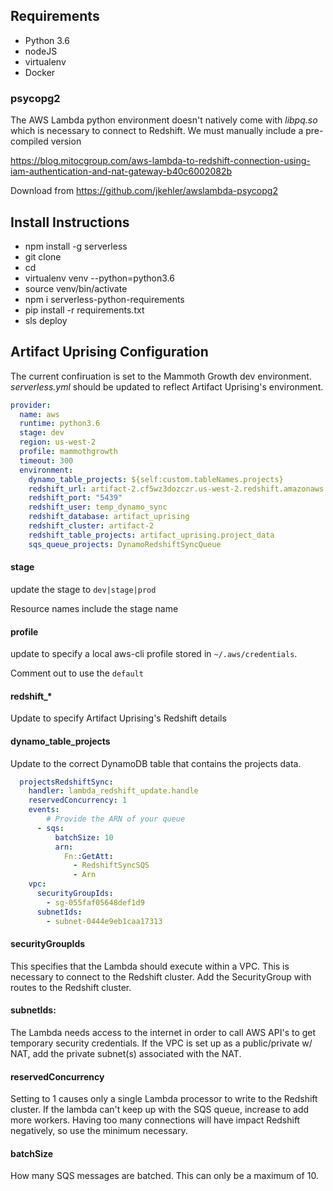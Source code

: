 ## Requirements

* Python 3.6
* nodeJS
* virtualenv
* Docker

### psycopg2
The AWS Lambda python environment doesn't natively come with _libpq.so_ which is necessary to connect to Redshift.  We must manually include a pre-compiled version

https://blog.mitocgroup.com/aws-lambda-to-redshift-connection-using-iam-authentication-and-nat-gateway-b40c6002082b

Download from https://github.com/jkehler/awslambda-psycopg2


## Install Instructions

* npm install -g serverless
* git clone <repo>
* cd <repo>
* virtualenv venv --python=python3.6
* source venv/bin/activate
* npm i serverless-python-requirements
* pip install -r requirements.txt
* sls deploy

## Artifact Uprising Configuration
The current confiruation is set to the Mammoth Growth dev environment.  _serverless.yml_ should be updated to reflect Artifact Uprising's environment.

``` yaml
provider:
  name: aws
  runtime: python3.6
  stage: dev
  region: us-west-2
  profile: mammothgrowth
  timeout: 300
  environment:
    dynamo_table_projects: ${self:custom.tableNames.projects}
    redshift_url: artifact-2.cf5wz3dozczr.us-west-2.redshift.amazonaws.com
    redshift_port: "5439"
    redshift_user: temp_dynamo_sync
    redshift_database: artifact_uprising
    redshift_cluster: artifact-2
    redshift_table_projects: artifact_uprising.project_data
    sqs_queue_projects: DynamoRedshiftSyncQueue
```

#### stage
update the stage to `dev|stage|prod`

Resource names include the stage name

#### profile
update to specify a local aws-cli profile stored in `~/.aws/credentials`.

Comment out to use the `default`

#### redshift_*
Update to specify Artifact Uprising's Redshift details

#### dynamo_table_projects
Update to the correct DynamoDB table that contains the projects data.

``` yaml
  projectsRedshiftSync:
    handler: lambda_redshift_update.handle
    reservedConcurrency: 1
    events: 
    	# Provide the ARN of your queue
      - sqs: 
          batchSize: 10
          arn:
            Fn::GetAtt:
              - RedshiftSyncSQS
              - Arn
    vpc:
      securityGroupIds:        
        - sg-055faf05648def1d9
      subnetIds:
        - subnet-0444e9eb1caa17313
```

#### securityGroupIds
This specifies that the Lambda should execute within a VPC.  This is necessary to connect to the Redshift cluster.  Add the SecurityGroup with routes to the Redshift cluster.

#### subnetIds:
The Lambda needs access to the internet in order to call AWS API's to get temporary security credentials.  If the VPC is set up as a public/private w/ NAT, add the private subnet(s) associated with the NAT.

#### reservedConcurrency
Setting to 1 causes only a single Lambda processor to write to the Redshift cluster.  If the lambda can't keep up with the SQS queue, increase to add more workers.  Having too many connections will have impact Redshift negatively, so use the minimum necessary.

#### batchSize
How many SQS messages are batched.  This can only be a maximum of 10.
